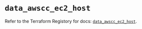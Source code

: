 # `data_awscc_ec2_host`

Refer to the Terraform Registory for docs: [`data_awscc_ec2_host`](https://registry.terraform.io/providers/hashicorp/awscc/0.70.0/docs/data-sources/ec2_host).
